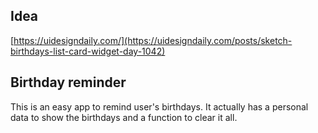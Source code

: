 ## Idea

[https://uidesigndaily.com/](https://uidesigndaily.com/posts/sketch-birthdays-list-card-widget-day-1042)

## Birthday reminder

This is an easy app to remind user's birthdays. It actually has a personal data to show the birthdays and a function to clear it all.
